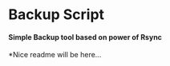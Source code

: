 # Backup Script #
####  Simple Backup tool based on power of Rsync ####

*Nice readme will be here...
